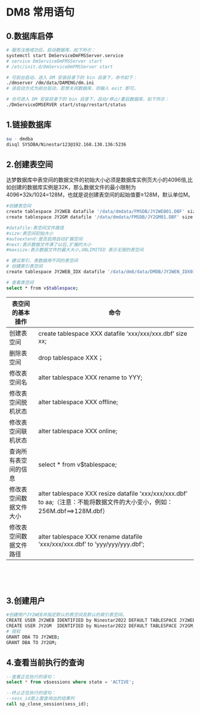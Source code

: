 # DM8 常用语句

## 0.数据库启停

```bash
# 服务注册成功后，启动数据库，如下所示：
systemctl start DmServiceDmFMSServer.service
# service DmServiceDmFMSServer start
# /etc/init.d/DmServiceDmFMSServer start

# 可前台启动，进入 DM 安装目录下的 bin 目录下，命令如下： 
./dmserver /dm/data/DAMENG/dm.ini 
# 该启动方式为前台启动，若想关闭数据库，则输入 exit 即可。

# 也可进入 DM 安装目录下的 bin 目录下，启动/停止/重启数据库，如下所示： 
./DmServiceDMSERVER start/stop/restart/status
```

## 1.链接数据库

```bash
su - dmdba
disql SYSDBA/Ninestar123@192.168.130.136:5236
```

## 2.创建表空间

达梦数据库中表空间的数据文件的初始大小必须是数据库实例页大小的4096倍,比如创建的数据库实例是32K，那么数据文件的最小限制为4096\*32k/1024=128M，也就是说创建表空间的起始值要≥128M，默认单位M。

```bash
#创建表空间
create tablespace JY2WEB datafile '/data/dmdata/FMSDB/JY2WEB01.DBF' size 1024 autoextend on next 1024 maxsize unlimited;
create tablespace JY2GM datafile '/data/dmdata/FMSDB/JY2GM01.DBF' size 1024 autoextend on next 1024 maxsize unlimited;

#datafile:表空间文件路径
#size:表空间初始大小
#autoextend:是否启用自动扩展空间
#next:表示数据文件满了以后,扩展的大小
#maxsize:表示数据文件的最大大小,UNLIMITED 表示无限的表空间

# 建议索引、表数据用不同的表空间
# 创建索引表空间
create tablespace JY2WEB_IDX datafile '/data/dm8/data/DMDB/JY2WEN_IDX01.DBF' size 128 autoextend on next 128 maxsize unlimited;

# 查看表空间
select * from v$tablespace;
```

|表空间的基本操作|命令|
| ------------------------| ------------------------------------------------------------------------------------------------------------------------------|
|创建表空间|create tablespace XXX datafile ‘xxx/xxx/xxx.dbf’ size xx;|
|删除表空间|drop tablespace XXX；|
|修改表空间名|alter tablespace XXX rename to YYY;|
|修改表空间脱机状态|alter tablespace XXX offline;|
|修改表空间联机状态|alter tablespace XXX online;|
|查询所有表空间的信息|select * from v$tablespace;|
|修改表空间数据文件大小|alter tablespace XXX resize datafile ‘xxx/xxx/xxx.dbf’ to aa;（注意：不能将数据文件的大小变小，例如：256M.dbf==>128M.dbf）|
|修改表空间数据文件路径|alter tablespace XXX rename datafile ‘xxx/xxx/xxx.dbf’ to ‘yyy/yyy/yyy.dbf’;|

‍

‍

## 3.创建用户

```bash
#创建用户JY2WEB并指定默认的表空间及默认的索引表空间。
CREATE USER JY2WEB IDENTIFIED by Ninestar2022 DEFAULT TABLESPACE JY2WEB;
CREATE USER JY2GM  IDENTIFIED by Ninestar2022 DEFAULT TABLESPACE JY2GM;
# 授权
GRANT DBA TO JY2WEB;
GRANT DBA TO JY2GM;
```

## 4.查看当前执行的查询

```sql
--查看正在执行的语句：
select * from v$sessions where state = 'ACTIVE';

--终止正在执行的语句：
--sess_id是上面查询出的结果列
call sp_close_session(sess_id);
```
